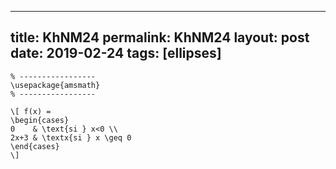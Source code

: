 ---
 title: KhNM24
 permalink: KhNM24
 layout: post
 date: 2019-02-24
 tags: [ellipses]
 ---

```latex% Dans le préambule
% -----------------
\usepackage{amsmath}
% -----------------

\[ f(x) =
\begin{cases}
0    & \text{si } x<0 \\
2x+3 & \textx{si } x \geq 0
\end{cases}
\]
```